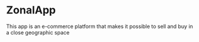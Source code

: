 # ZonalApp

This app is an e-commerce platform that makes it possible to sell and buy in a close geographic space
